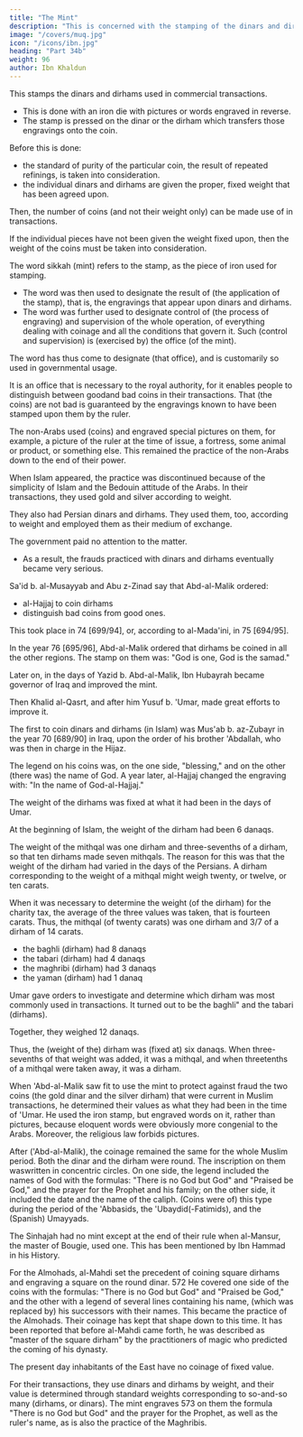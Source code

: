 ```yaml
---
title: "The Mint"
description: "This is concerned with the stamping of the dinars and dirhams used in commercial transactions"
image: "/covers/muq.jpg"
icon: "/icons/ibn.jpg"
heading: "Part 34b"
weight: 96
author: Ibn Khaldun
---
```



This stamps the dinars and dirhams used in commercial transactions. 
- This is done with an iron die with pictures or words engraved in reverse. 
- The stamp is pressed on the dinar or the dirham which transfers those engravings onto the coin. 

Before this is done:
- the standard of purity of the particular coin, the result of repeated refinings, is taken into consideration. 
- the individual dinars and dirhams are given the proper, fixed weight that has been agreed upon. 

Then, the number of coins (and not their weight only) can be made use of in transactions. 

If the individual pieces have not been given the weight fixed upon, then the weight of the coins must be taken into consideration.

The word sikkah (mint) refers to the stamp, as the piece of iron used for stamping. 
- The word was then used to designate the result of (the application of the stamp), that is, the engravings that appear upon dinars and dirhams. 
- The word was further used to designate control of (the process of engraving) and supervision of the whole operation, of everything dealing with coinage and all the conditions that govern it. Such (control and supervision) is
(exercised by) the office (of the mint).

The word has thus come to designate (that office), and is customarily so used in governmental usage. 

It is an office that is necessary to the royal authority, for it enables people to distinguish between goodand bad coins in their transactions. That (the coins) are not bad is guaranteed by the engravings known to have been stamped upon them by the ruler.

The non-Arabs used (coins) and engraved special pictures on them, for example, a picture of the ruler at the time of issue, a fortress,<!-- 564 --> some animal or product, or something else. This remained the practice of the non-Arabs down to the
end of their power.

When Islam appeared, the practice was discontinued because of the simplicity of Islam and the Bedouin attitude of the Arabs. In their transactions, they used gold and silver according to weight.

They also had Persian dinars and dirhams. They used them, too, according to weight and employed them as their medium of exchange. 

The government paid no attention to the matter. 
- As a result, the frauds practiced with dinars and dirhams eventually became very serious.

Sa'id b. al-Musayyab and Abu z-Zinad say that<!-- , 565 --> Abd-al-Malik ordered:
- al-Hajjaj to coin dirhams
- distinguish bad coins from good ones. 

This took place in 74 [699/94], or, according to al-Mada'ini, <!-- 566 --> in 75 [694/95]. 

In the year 76 [695/96], Abd-al-Malik ordered that dirhams be coined in all the other regions. The stamp on them was: "God is one, God is the samad."
<!-- 56 7 -->

Later on, in the days of Yazid b. Abd-al-Malik, Ibn Hubayrah became governor of Iraq and improved the mint. 

Then Khalid al-Qasrt, and after him Yusuf b. 'Umar, made great efforts to improve it.

The first to coin dinars and dirhams (in Islam) was Mus'ab b. az-Zubayr<!--  568 --> in the year 70 [689/90] in Iraq, upon the order of his brother 'Abdallah, who was then in charge in the Hijaz. 

The legend on his coins was, on the one side, "blessing," and on the other (there was) the name of God. A year
later, al-Hajjaj changed the engraving with: "In the name of God-al-Hajjaj." <!-- 569 -->

The weight of the dirhams was fixed at what it had been in the days of Umar. 

At the beginning of Islam, the weight of the dirham had been 6 danaqs.

The weight of the mithqal was one dirham and three-sevenths of a dirham, so that
ten dirhams made seven mithqals. The reason for this was that the weight of the
dirham had varied in the days of the Persians. A dirham corresponding to the weight
of a mithqal might weigh twenty, or twelve, or ten carats. 

When it was necessary to determine the weight (of the dirham) for the charity tax, the average of the three
values was taken, that is fourteen carats. Thus, the mithqal (of twenty carats) was
one dirham and 3/7 of a dirham of 14 carats. 

- the baghli (dirham) had 8 danaqs
- the tabari (dirham) had 4 danaqs
- the maghribi (dirham) had 3 danaqs
- the yaman (dirham) had 1 danaq <!-- 570 --> 

Umar gave orders to investigate and determine which dirham was most commonly used in transactions. It turned out to
be the baghli" and the tabari (dirhams). 

Together, they weighed 12 danaqs.

Thus, the (weight of the) dirham was (fixed at) six danaqs. When three-sevenths of that weight was added, it was a mithqal, and when threetenths of a mithqal were taken away, it was a dirham.

When 'Abd-al-Malik saw fit to use the mint to protect against fraud the two
coins (the gold dinar and the silver dirham) that were current in Muslim transactions,
he determined their values as what they had been in the time of 'Umar. He used the
iron stamp, but engraved words on it, rather than pictures, because eloquent words
were obviously more congenial to the Arabs. Moreover, the religious law forbids
pictures.

After ('Abd-al-Malik), the coinage remained the same for the whole Muslim
period. Both the dinar and the dirham were round. The inscription on them waswritten in concentric circles. On one side, the legend included the names of God with the formulas: "There is no God but God" and "Praised be God," and the prayer
for the Prophet and his family; on the other side, it included the date and the name
of the caliph. (Coins were of) this type during the period of the 'Abbasids, the
'Ubaydid(-Fatimids), and the (Spanish) Umayyads. 

The Sinhajah had no mint except at the end of their rule when al-Mansur, the master of Bougie, used one. This has
been mentioned by Ibn Hammad in his History.<!-- 571 -->

For the Almohads, al-Mahdi set the precedent of coining square dirhams and engraving a square on the round dinar. 572 He covered one side of the coins with the formulas: "There is no God but God" and "Praised be God," and the other with a
legend of several lines containing his name, (which was replaced by) his successors
with their names. This became the practice of the Almohads. Their coinage has kept
that shape down to this time. It has been reported that before al-Mahdi came forth,
he was described as "master of the square dirham" by the practitioners of magic who
predicted the coming of his dynasty.


The present day inhabitants of the East have no coinage of fixed value. 

For their transactions, they use dinars and dirhams by weight, and their value is determined through standard weights corresponding to so-and-so many (dirhams, or dinars). The mint engraves 573 on them the formula "There is no God but God" and
the prayer for the Prophet, as well as the ruler's name, as is also the practice of the
Maghribis.

<!-- "This is the decision of the Mighty, the Knowing One." 574 -->